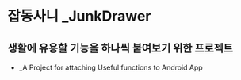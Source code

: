 # 잡동사니 _JunkDrawer
## 생활에 유용할 기능을 하나씩 붙여보기 위한 프로젝트
* _A Project for attaching Useful functions to Android App
